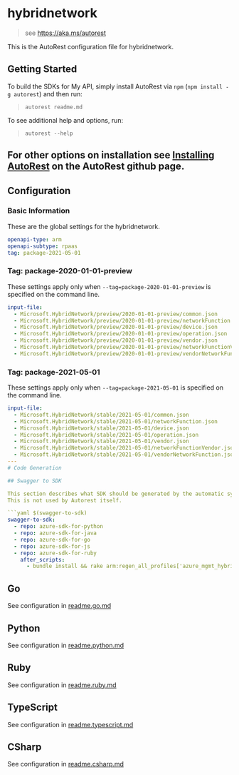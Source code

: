 # hybridnetwork

> see https://aka.ms/autorest

This is the AutoRest configuration file for hybridnetwork.

## Getting Started

To build the SDKs for My API, simply install AutoRest via `npm` (`npm install -g autorest`) and then run:

> `autorest readme.md`

To see additional help and options, run:

> `autorest --help`

For other options on installation see [Installing AutoRest](https://aka.ms/autorest/install) on the AutoRest github page.
---


## Configuration

### Basic Information

These are the global settings for the hybridnetwork.

```yaml
openapi-type: arm
openapi-subtype: rpaas
tag: package-2021-05-01
```

### Tag: package-2020-01-01-preview

These settings apply only when `--tag=package-2020-01-01-preview` is specified on the command line.

```yaml $(tag) == 'package-2020-01-01-preview'
input-file:
  - Microsoft.HybridNetwork/preview/2020-01-01-preview/common.json
  - Microsoft.HybridNetwork/preview/2020-01-01-preview/networkFunction.json
  - Microsoft.HybridNetwork/preview/2020-01-01-preview/device.json
  - Microsoft.HybridNetwork/preview/2020-01-01-preview/operation.json
  - Microsoft.HybridNetwork/preview/2020-01-01-preview/vendor.json
  - Microsoft.HybridNetwork/preview/2020-01-01-preview/networkFunctionVendor.json
  - Microsoft.HybridNetwork/preview/2020-01-01-preview/vendorNetworkFunction.json
```
### Tag: package-2021-05-01

These settings apply only when `--tag=package-2021-05-01` is specified on the command line.

```yaml $(tag) == 'package-2021-05-01'
input-file:
  - Microsoft.HybridNetwork/stable/2021-05-01/common.json
  - Microsoft.HybridNetwork/stable/2021-05-01/networkFunction.json
  - Microsoft.HybridNetwork/stable/2021-05-01/device.json
  - Microsoft.HybridNetwork/stable/2021-05-01/operation.json
  - Microsoft.HybridNetwork/stable/2021-05-01/vendor.json
  - Microsoft.HybridNetwork/stable/2021-05-01/networkFunctionVendor.json
  - Microsoft.HybridNetwork/stable/2021-05-01/vendorNetworkFunction.json```
---
# Code Generation

## Swagger to SDK

This section describes what SDK should be generated by the automatic system.
This is not used by Autorest itself.

```yaml $(swagger-to-sdk)
swagger-to-sdk:
  - repo: azure-sdk-for-python
  - repo: azure-sdk-for-java
  - repo: azure-sdk-for-go
  - repo: azure-sdk-for-js
  - repo: azure-sdk-for-ruby
    after_scripts:
      - bundle install && rake arm:regen_all_profiles['azure_mgmt_hybridnetwork']
```

## Go

See configuration in [readme.go.md](./readme.go.md)

## Python

See configuration in [readme.python.md](./readme.python.md)

## Ruby

See configuration in [readme.ruby.md](./readme.ruby.md)

## TypeScript

See configuration in [readme.typescript.md](./readme.typescript.md)

## CSharp

See configuration in [readme.csharp.md](./readme.csharp.md)
